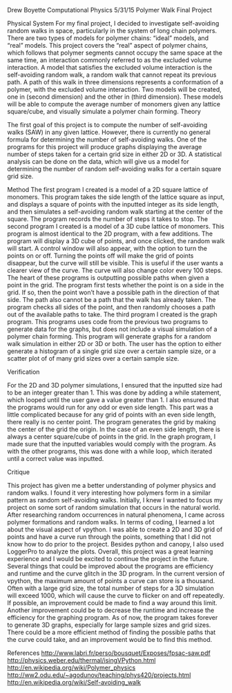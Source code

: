 Drew Boyette
Computational Physics
5/31/15
Polymer Walk Final Project

Physical System
For my final project, I decided to investigate self-avoiding random walks in space, particularly in the system of long chain polymers. There are two types of models for polymer chains: “ideal” models, and “real” models. This project covers the “real” aspect of polymer chains, which follows that polymer segments cannot occupy the same space at the same time, an interaction commonly referred to as the excluded volume interaction. A model that satisfies the excluded volume interaction is the self-avoiding random walk, a random walk that cannot repeat its previous path. A path of this walk in three dimensions represents a conformation of a polymer, with the excluded volume interaction. Two models will be created, one in (second dimension) and the other in  (third dimension). These models will be able to compute the average number of monomers given any lattice square/cube,  and visually simulate a polymer chain forming. 
Theory

The first goal of this project is to compute the number of self-avoiding walks (SAW) in any given lattice. However, there is currently no general formula for determining the number of self-avoiding walks. One of the programs for this project will produce graphs displaying the average number of steps taken for a certain grid size in either 2D or 3D. A statistical analysis can be done on the data, which will give us a model for determining the number of random self-avoiding walks for a certain square grid size.

Method
The first program I created is a model of a 2D square lattice of monomers. This program takes the side length of the lattice square as input, and displays a square of points with the inputted integer as its side length, and then simulates a self-avoiding random walk starting at the center of the square. The program records the number of steps it takes to stop. The second program I created is a model of a 3D cube lattice of monomers. This program is almost identical to the 2D program, with a few additions. The program will display a 3D cube of points, and once clicked, the random walk will start. A control window will also appear, with the option to turn the points on or off. Turning the points off will make the grid of points disappear, but the curve will still be visible. This is useful if the user wants a clearer view of the curve. The curve will also change color every 100 steps. The heart of these programs is outputting possible paths when given a point in the grid. The program first tests whether the point is on a side in the grid. If so, then the point won’t have a possible path in the direction of that side. The path also cannot be a path that the walk has already taken. The program checks all sides of the point, and then randomly chooses a path out of the available paths to take. 
The third program I created is the graph program. This programs uses code from the previous two programs to generate data for the graphs, but does not include a visual simulation of a polymer chain forming.  This program will generate graphs for a random walk simulation in either 2D or 3D or both. The user has the option to either generate a histogram of a single grid size over a certain sample size, or a scatter plot of of many grid sizes over a certain sample size. 

Verification

For the 2D and 3D polymer simulations, I ensured that the inputted size had to be an integer greater than 1. This was done by adding a while statement, which looped until the user gave a value greater than 1. I also ensured that the programs would run for any odd or even side length. This part was a little complicated because for any grid of points with an even side length, there really is no center point. The program generates the grid by making the center of the grid the origin. In the case of an even side length, there is always a center square/cube of points in the grid. In the graph program, I made sure that the inputted variables would comply with the program. As with the other programs, this was done with a while loop, which iterated until a correct value was inputted.  


Critique

This project has given me a better understanding of polymer physics and random walks. I found it very interesting how polymers form in a similar pattern as random self-avoiding walks. Initially, I knew I wanted to focus my project on some sort of random simulation that occurs in the natural world. After researching random occurrences in natural phenomena, I came across polymer formations and random walks. In terms of coding, I learned a lot about the visual aspect of vpython. I was able to create a 2D and 3D grid of points and have a curve run through the points, something that I did not know how to do prior to the project. Besides python and canopy, I also used LoggerPro to analyze the plots.  Overall, this project was a great learning experience and I would be excited to continue the project in the future.
Several things that could be improved about the programs are efficiency and runtime and the curve glitch in the 3D program. In the current version of vpython, the maximum amount of points a curve can store is a thousand. Often with a large grid size, the total number of steps for a 3D simulation will exceed 1000, which will cause the curve to flicker on and off repeatedly. If possible, an improvement could be made to find a way around this limit. Another improvement could be to decrease the runtime and increase the efficiency for the graphing program. As of now, the program takes forever to generate 3D graphs, especially for large sample sizes and grid sizes. There could be a more efficient method of finding the possible paths that the curve could take, and an improvement would be to find this method. 
 
References
http://www.labri.fr/perso/bousquet/Exposes/fpsac-saw.pdf
http://physics.weber.edu/thermal/isingVPython.html
http://en.wikipedia.org/wiki/Polymer_physics
http://ww2.odu.edu/~agodunov/teaching/phys420/projects.html
http://en.wikipedia.org/wiki/Self-avoiding_walk































